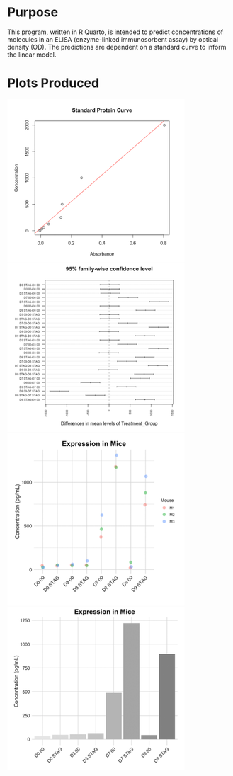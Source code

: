 # Purpose
This program, written in R Quarto, is intended to predict concentrations of molecules in an ELISA (enzyme-linked immunosorbent assay) by optical density (OD). The predictions are dependent on a standard curve to inform the linear model. 

# Plots Produced

<img src="images/SC.png" alt="Optical Density Standard Curve with LM Fit" width="400"/>  

<img src="images/ELISA_TPH.png" alt="Optical Density Standard Curve with LM Fit" width="400"/>



<img src="images/ELISA_Expression.png" alt="Optical Density Standard Curve with LM Fit" width="400"/>  

<img src="images/ELISA_ExpressionII.png" alt="Optical Density Standard Curve with LM Fit" width="400"/>


